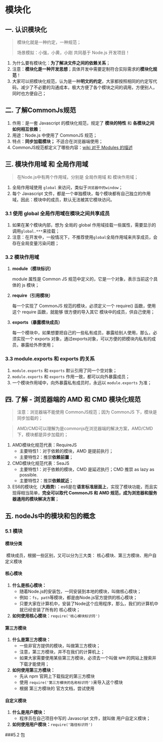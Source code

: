 # 模块化

## 一. 认识模块化

> 模块化就是一种约定，一种规范；
>
> 场景模拟：小强，小黄，小刚 共同基于 Node.js 开发项目！

1. 为什么要有模块化：**为了解决文件之间的依赖关系**；
2. 注意：**模块化是一种开发思想**；具体开发中需要定制符合实际需求的**模块化规范**！
3. 大家可以把模块化规范，认为是一种**明文的约定**，大家都按照相同的约定写代码，减少了不必要的沟通成本，极大方便了各个模块之间的调用，方便别人，同时也方便自己；



## 二. 了解CommonJs规范

1. 作用：是一套 Javascript 的模块化规范，规定了 **模块的特性** 和 **各模块之间如何相互依赖**；
2. 用途：Node.js 中使用了 CommonJS 规范；
3. 特点：**同步加载模块；** 不适合在浏览器端使用；
4. CommonJS规范都定义了哪些内容：[wiki 对于 Modules 的描述](http://wiki.commonjs.org/wiki/Modules/1.1)

## 三. 模块作用域 和 全局作用域

> 在Node.js中有两个作用域，分别是 全局作用域 和 模块作用域；

1. 全局作用域使用 `global` 来访问，类似于`浏览器中的window`；
2. 每个 Javascript 文件，都是一个单独模块，每个模块都有自己独立的作用域，因此：模块中的成员，默认无法被其它模块访问。



### 3.1 使用 global 全局作用域在模块之间共享成员

1. 如果在某个模块内部，想为 全局的 global 作用域挂载一些属性，需要显示的调用`global.***`来挂载；
2. 注意：在开发中，一般情况下，不推荐使用`global`全局作用域来共享成员，会存在全局变量污染问题；



### 3.2 模块作用域

1. **module（模块标识）**

   module 属性是 Common JS 规范中定义的，它是一个对象，表示当前这个具体的 js 模块；

2. **require（引用模块）**

   每一个实现了 CommonJS 规范的模块，必须定义一个 require() 函数，使用这个 require 函数，就能够 很方便的导入其它 模块中的成员，供自己使用；

3. **exports（暴露模块成员）**

   每一个模块中，如果想要把自己的一些私有成员，暴露给别人使用，那么，必须实现一个 exports 对象，通过exports对象，可以方便的把模块内私有的成员，暴露给外界使用；



### 3.3 module.exports 和 exports 的关系

1. `module.exports` 和 `exports` 默认引用了同一个空对象；
2. `module.exports` 和 `exports` 作用一致，都可以向外暴露成员；
3. 一个模块作用域中，向外暴露私有成员时，永远以 `module.exports` 为准；



## 四. 了解 - 浏览器端的 AMD 和 CMD 模块化规范

> 注意：浏览器端不能使用 CommonJS规范；因为 CommonJS 下，模块是同步加载的；

> AMD/CMD可以理解为是commonjs在浏览器端的解决方案，AMD/CMD下，模块都是异步加载的；

1. AMD模块化规范代表：RequireJS
   - 主要特性1：对于依赖的模块，AMD 是提前执行；
   - 主要特性2：推崇**依赖前置**；
2. CMD模块化规范代表：SeaJS
   - 主要特性1：对于依赖的模块，CMD 是延迟执行；CMD 推崇 as lazy as possible.
   - 主要特性2：推崇**依赖就近**；
3. ES6的模块化（**大趋势**）：es6是在**语言标准层面上**，实现了模块功能，而且实现得相当简单，**完全可以取代 CommonJS 和 AMD 规范，成为浏览器和服务器通用的模块解决方案**；



## 五. nodeJs中的模块和包的概念

### 5.1 模块

#### 模块分类

​	模块成员，根据一些区别，又可以分为三大类： 核心模块、第三方模块、用户自定义模块



#### 核心模块

1. **什么是核心模块：**
   - 随着Node.js的安装包，一同安装到本地的模块，叫做核心模块；
   - 例如：`fs`，`path`等模块，都是由Node.js官方提供的核心模块；
   - 只要大家在计算机中，安装了Node这个应用程序，那么，我们的计算机中就已经安装了所有的 核心模块；
2. **如何使用核心模块**：`require('核心模块标识符')`



#### 第三方模块

1. **什么是第三方模块：**
   - 一些非官方提供的模块，叫做第三方模块；
   - 注意，第三方模块，并不在我们的计算机上；
   - 如果大家需要使用某些第三方模块，必须去一个叫做 `NPM` 的网站上搜索并下载才能使用；
2. **如何使用第三方模块：**
   - 先从 npm 官网上下载指定的第三方模块
   - 使用 `require('第三方模块的名称标识符')`来导入这个模块
   - 根据 第三方模块的 官方文档，尝试使用



#### 自定义模块

1. **什么是用户模块：**
   - 程序员在自己项目中写的 Javascript 文件，就叫做 用户自定义模块；
2. **如何使用用户模块：**`require('路径标识符')`



###5.2 包